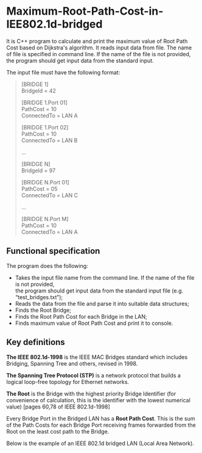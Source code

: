 # Maximum-Root-Path-Cost-in-IEE802.1d-bridged


It is C++ program to calculate and print the maximum value of Root Path Cost based on Dijkstra's algorithm. 
It reads input data from file. The name of file is specified in command line. If the name of the file is not provided,
the program should get input data from the standard input. 

The input file must have the following format: 

>[BRIDGE 1] <br/>
>BridgeId = 42 
>
>[BRIDGE 1.Port 01]  <br/>
>PathCost = 10  <br/>
>ConnectedTo = LAN A 
>
>[BRIDGE 1.Port 02]  <br/>
>PathCost = 10  <br/>
>ConnectedTo = LAN B 
>
>... 
>
>[BRIDGE N]  <br/>
>BridgeId = 97 
>
>[BRIDGE N.Port 01] <br/>
>PathCost = 05  <br/>
>ConnectedTo = LAN C 
>
>... 
>
>[BRIDGE N.Port M]  <br/>
>PathCost = 10  <br/>
>ConnectedTo = LAN A 

## Functional specification 
The program does the following: 
* Takes the input file name from the command line. If the name of the file is not provided,<br/>
the program  should get input data from the standard input file (e.g. “test_bridges.txt”); 
* Reads the data from the file and parse it into suitable data structures; 
* Finds the Root Bridge; 
* Finds the Root Path Cost for each Bridge in the LAN; 
* Finds maximum value of Root Path Cost and print it to console.

## Key definitions
**The IEEE 802.1d-1998** is the IEEE MAC Bridges standard which includes Bridging, Spanning Tree and others, revised in 1998.

**The Spanning Tree Protocol (STP)** is a network protocol that builds a logical loop-free topology for Ethernet networks. 

**The Root** is the Bridge with the highest priority Bridge Identifier (for convenience of calculation, this is the identifier with the lowest numerical value) [pages 60,78 of IEEE 802.1d-1998]  

Every Bridge Port in the Bridged LAN has a **Root Path Cost**. This is the sum of the Path Costs for each Bridge Port receiving frames forwarded from the Root on the least cost path to the Bridge. 

Below is the example of an IEEE 802.1d bridged LAN (Local Area Network). 

